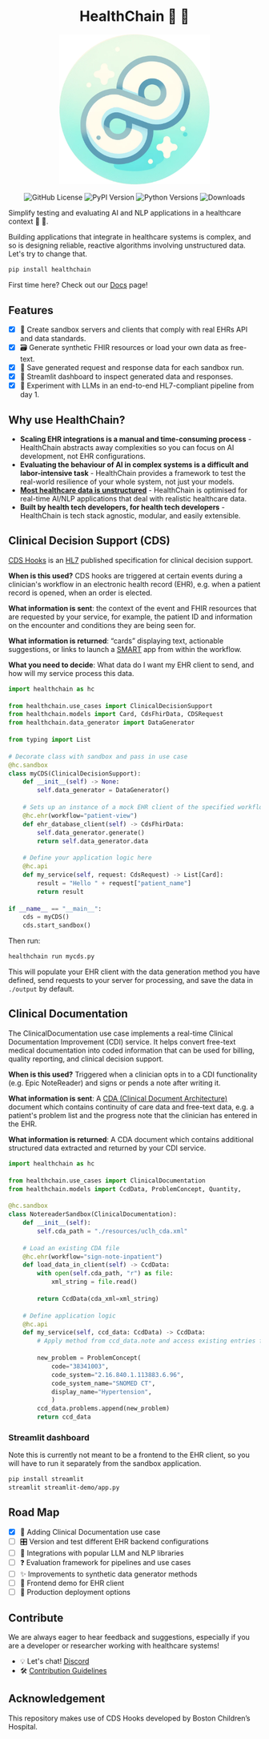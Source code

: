 <div align="center" style="margin-bottom: 1em;">

# HealthChain 💫 🏥

<img src="https://raw.githubusercontent.com/dotimplement/HealthChain/main/docs/assets/images/healthchain_logo.png" alt="HealthChain Logo" width=300></img>

![GitHub License](https://img.shields.io/github/license/dotimplement/HealthChain)
![PyPI Version](https://img.shields.io/pypi/v/healthchain) ![Python Versions](https://img.shields.io/pypi/pyversions/healthchain)
![Downloads](https://img.shields.io/pypi/dm/healthchain)

</div>

Simplify testing and evaluating AI and NLP applications in a healthcare context 💫 🏥.

Building applications that integrate in healthcare systems is complex, and so is designing reliable, reactive algorithms involving unstructured data. Let's try to change that.

```bash
pip install healthchain
```
First time here? Check out our [Docs](dotimplement.github.io/HealthChain/) page!

## Features
- [x] 🍱 Create sandbox servers and clients that comply with real EHRs API and data standards.
- [x] 🗃️ Generate synthetic FHIR resources or load your own data as free-text.
- [x] 💾 Save generated request and response data for each sandbox run.
- [x] 🎈 Streamlit dashboard to inspect generated data and responses.
- [x] 🧪 Experiment with LLMs in an end-to-end HL7-compliant pipeline from day 1.

## Why use HealthChain?
-  **Scaling EHR integrations is a manual and time-consuming process** - HealthChain abstracts away complexities so you can focus on AI development, not EHR configurations.
-  **Evaluating the behaviour of AI in complex systems is a difficult and labor-intensive task** - HealthChain provides a framework to test the real-world resilience of your whole system, not just your models.
-  **[Most healthcare data is unstructured](https://www.ncbi.nlm.nih.gov/pmc/articles/PMC6372467/)** - HealthChain is optimised for real-time AI/NLP applications that deal with realistic healthcare data.
- **Built by health tech developers, for health tech developers** - HealthChain is tech stack agnostic, modular, and easily extensible.

## Clinical Decision Support (CDS)
[CDS Hooks](https://cds-hooks.org/) is an [HL7](https://cds-hooks.hl7.org) published specification for clinical decision support.

**When is this used?** CDS hooks are triggered at certain events during a clinician's workflow in an electronic health record (EHR), e.g. when a patient record is opened, when an order is elected.

**What information is sent**: the context of the event and FHIR resources that are requested by your service, for example, the patient ID and information on the encounter and conditions they are being seen for.

**What information is returned**: “cards” displaying text, actionable suggestions, or links to launch a [SMART](https://smarthealthit.org/) app from within the workflow.

**What you need to decide**: What data do I want my EHR client to send, and how will my service process this data.


```python
import healthchain as hc

from healthchain.use_cases import ClinicalDecisionSupport
from healthchain.models import Card, CdsFhirData, CDSRequest
from healthchain.data_generator import DataGenerator

from typing import List

# Decorate class with sandbox and pass in use case
@hc.sandbox
class myCDS(ClinicalDecisionSupport):
    def __init__(self) -> None:
        self.data_generator = DataGenerator()

    # Sets up an instance of a mock EHR client of the specified workflow
    @hc.ehr(workflow="patient-view")
    def ehr_database_client(self) -> CdsFhirData:
        self.data_generator.generate()
        return self.data_generator.data

    # Define your application logic here
    @hc.api
    def my_service(self, request: CdsRequest) -> List[Card]:
        result = "Hello " + request["patient_name"]
        return result

if __name__ == "__main__":
    cds = myCDS()
    cds.start_sandbox()
```

Then run:
```bash
healthchain run mycds.py
```
This will populate your EHR client with the data generation method you have defined, send requests to your server for processing, and save the data in `./output` by default.

## Clinical Documentation

The ClinicalDocumentation use case implements a real-time Clinical Documentation Improvement (CDI) service. It helps convert free-text medical documentation into coded information that can be used for billing, quality reporting, and clinical decision support.

**When is this used?** Triggered when a clinician opts in to a CDI functionality (e.g. Epic NoteReader) and signs or pends a note after writing it.

**What information is sent**: A [CDA (Clinical Document Architecture)](https://www.hl7.org/implement/standards/product_brief.cfm?product_id=7) document which contains continuity of care data and free-text data, e.g. a patient's problem list and the progress note that the clinician has entered in the EHR.

**What information is returned**: A CDA document which contains additional structured data extracted and returned by your CDI service.

```python
import healthchain as hc

from healthchain.use_cases import ClinicalDocumentation
from healthchain.models import CcdData, ProblemConcept, Quantity,

@hc.sandbox
class NotereaderSandbox(ClinicalDocumentation):
    def __init__(self):
        self.cda_path = "./resources/uclh_cda.xml"

    # Load an existing CDA file
    @hc.ehr(workflow="sign-note-inpatient")
    def load_data_in_client(self) -> CcdData:
        with open(self.cda_path, "r") as file:
            xml_string = file.read()

        return CcdData(cda_xml=xml_string)

    # Define application logic
    @hc.api
    def my_service(self, ccd_data: CcdData) -> CcdData:
        # Apply method from ccd_data.note and access existing entries from ccd.problems

        new_problem = ProblemConcept(
            code="38341003",
            code_system="2.16.840.1.113883.6.96",
            code_system_name="SNOMED CT",
            display_name="Hypertension",
            )
        ccd_data.problems.append(new_problem)
        return ccd_data
```


### Streamlit dashboard
Note this is currently not meant to be a frontend to the EHR client, so you will have to run it separately from the sandbox application.

```bash
pip install streamlit
streamlit streamlit-demo/app.py
```

## Road Map
- [x] 📝 Adding Clinical Documentation use case
- [ ] 🎛️ Version and test different EHR backend configurations
- [ ] 🤖 Integrations with popular LLM and NLP libraries
- [ ] ❓ Evaluation framework for pipelines and use cases
- [ ] ✨ Improvements to synthetic data generator methods
- [ ] 👾 Frontend demo for EHR client
- [ ] 🚀 Production deployment options

## Contribute
We are always eager to hear feedback and suggestions, especially if you are a developer or researcher working with healthcare systems!
- 💡 Let's chat! [Discord](https://discord.gg/4v6XgGBZ)
- 🛠️ [Contribution Guidelines](CONTRIBUTING.md)

## Acknowledgement
This repository makes use of CDS Hooks developed by Boston Children’s Hospital.
